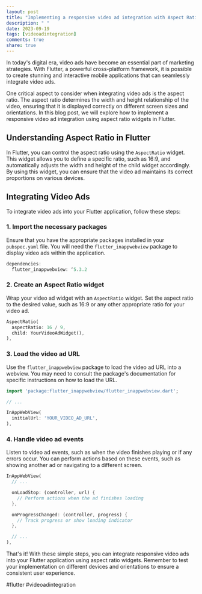 ```yaml
---
layout: post
title: "Implementing a responsive video ad integration with Aspect Ratio widgets in Flutter"
description: " "
date: 2023-09-19
tags: [videoadintegration]
comments: true
share: true
---
```


In today's digital era, video ads have become an essential part of marketing strategies. With Flutter, a powerful cross-platform framework, it is possible to create stunning and interactive mobile applications that can seamlessly integrate video ads.

One critical aspect to consider when integrating video ads is the aspect ratio. The aspect ratio determines the width and height relationship of the video, ensuring that it is displayed correctly on different screen sizes and orientations. In this blog post, we will explore how to implement a responsive video ad integration using aspect ratio widgets in Flutter.

## Understanding Aspect Ratio in Flutter

In Flutter, you can control the aspect ratio using the `AspectRatio` widget. This widget allows you to define a specific ratio, such as 16:9, and automatically adjusts the width and height of the child widget accordingly. By using this widget, you can ensure that the video ad maintains its correct proportions on various devices.

## Integrating Video Ads

To integrate video ads into your Flutter application, follow these steps:

### 1. Import the necessary packages

Ensure that you have the appropriate packages installed in your `pubspec.yaml` file. You will need the `flutter_inappwebview` package to display video ads within the application.

```dart
dependencies:
  flutter_inappwebview: ^5.3.2
```

### 2. Create an Aspect Ratio widget

Wrap your video ad widget with an `AspectRatio` widget. Set the aspect ratio to the desired value, such as 16:9 or any other appropriate ratio for your video ad.

```dart
AspectRatio(
  aspectRatio: 16 / 9,
  child: YourVideoAdWidget(),
),
```

### 3. Load the video ad URL

Use the `flutter_inappwebview` package to load the video ad URL into a webview. You may need to consult the package's documentation for specific instructions on how to load the URL.

```dart
import 'package:flutter_inappwebview/flutter_inappwebview.dart';

// ...

InAppWebView(
  initialUrl: 'YOUR_VIDEO_AD_URL',
),
```

### 4. Handle video ad events

Listen to video ad events, such as when the video finishes playing or if any errors occur. You can perform actions based on these events, such as showing another ad or navigating to a different screen.

```dart
InAppWebView(
  // ...

  onLoadStop: (controller, url) {
    // Perform actions when the ad finishes loading
  },

  onProgressChanged: (controller, progress) {
    // Track progress or show loading indicator
  },

  // ...
),
```

That's it! With these simple steps, you can integrate responsive video ads into your Flutter application using aspect ratio widgets. Remember to test your implementation on different devices and orientations to ensure a consistent user experience.

#flutter #videoadintegration